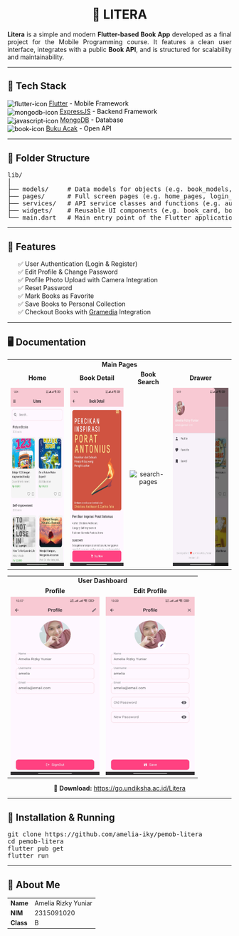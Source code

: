 <h1 align="center">📔 LITERA</h1>

<p align="justify">
  <b>Litera</b> is a simple and modern <b>Flutter-based Book App</b> developed as a final project for the Mobile Programming course. It features a clean user interface, integrates with a public <b>Book API</b>, and is structured for scalability and maintainability.
</p>

<hr/>

<h2>🚀 Tech Stack</h2>

<ul style="list-style-type: none; padding-left: 0; color: black;">
  <li>
    <img src="https://img.icons8.com/?size=100&id=7I3BjCqe9rjG&format=png&color=000000" alt="flutter-icon" style="height: 22px; vertical-align: middle;">
    <a href="https://flutter.dev/">Flutter</a> - Mobile Framework
  </li>
  <li>
    <img src="https://img.icons8.com/?size=100&id=108784&format=png&color=000000" alt="mongodb-icon" style="height: 22px; vertical-align: middle;">
    <a href="https://expressjs.com/">ExpressJS</a> - Backend Framework
  </li>
  <li>
    <img src="https://img.icons8.com/?size=100&id=8rKdRqZFLurS&format=png&color=000000" alt="javascript-icon" style="height: 22px; vertical-align: middle;">
    <a href="https://www.mongodb.com/">MongoDB</a> - Database
  </li>
  <li>
    <img src="https://img.icons8.com/?size=100&id=l6iocFkbmCrh&format=png&color=000000" alt="book-icon" style="height: 22px; vertical-align: middle;">
    <a href="https://bukuacak.vercel.app/api">Buku Acak</a> - Open API
  </li>
</ul>

<hr/>

<h2>📁 Folder Structure</h2>

<pre>
lib/
│
├── models/     # Data models for objects (e.g. book_models, genre_models, user_models, etc.)
├── pages/      # Full screen pages (e.g. home_pages, login_pages, proile_pages, etc.)
├── services/   # API service classes and functions (e.g. auth_api_service, book_api_service, user_api_service, etc.)
├── widgets/    # Reusable UI components (e.g. book_card, book_category, profile_form, etc.)
└── main.dart   # Main entry point of the Flutter application
</pre>

<hr/>

<h2>🎯 Features</h2>

<ul style='list-style-type: none;'>
  <li>✅ User Authentication (Login & Register)</li>
  <li>✅ Edit Profile & Change Password</li>
  <li>✅ Profile Photo Upload with Camera Integration</li>
  <li>✅ Reset Password</li>
  <li>✅ Mark Books as Favorite</li>
  <li>✅ Save Books to Personal Collection</li>
  <li>✅ Checkout Books with <a href="https://www.gramedia.com/">Gramedia</a> Integration</li>
</ul>

<hr/>

<h2>🖥️ Documentation</h2>

<table>
  <tr>
    <td colspan="4" align="center"><b>Main Pages</b></td>
  </tr>
  <tr>
    <td align="center"><b>Home</b></td>
    <td align="center"><b>Book Detail</b></td>
    <td align="center"><b>Book Search</b></td>
    <td align="center"><b>Drawer</b></td>
  </tr>
  <tr>
    <td align="center">
      <img src="/assets/documentation/home-pages.jpg" alt="home-pages" height="400" width="200"/>
    </td>
    <td align="center">
      <img src='/assets/documentation/book-detail.jpg' alt="detail-pages" height="400" width="200"/>
    </td>
    <td align="center">
      <img src='' alt="search-pages" height="400" width="200"/>
    </td>
    <td align="center">
      <img src='/assets/documentation/drawer-pages.jpg' alt="drawer-pages" height="400" width="200"/>
    </td>
  </tr>
</table>

<table>
  <tr>
    <td colspan="2" align="center"><b>User Dashboard</b></td>
  </tr>
  <tr>
    <td align="center"><b>Profile</b></td>
    <td align="center"><b>Edit Profile</b></td>
  </tr>
  <tr>
    <td align="center">
      <img src="/assets/documentation/profile-pages.jpg" alt="profile-pages" height="400" width="200"/>
    </td>
    <td align="center">
      <img src="/assets/documentation/profile-edit.jpg" alt="edit-profile-pages" height="400" width="200"/>
    </td>
  </tr>
</table>

<p align="center">
  🔗 <b>Download:</b> <a href='https://go.undiksha.ac.id/Litera'>https://go.undiksha.ac.id/Litera</a>
</p>

<hr/>

<h2>🔧 Installation & Running</h2>

<pre>
git clone https://github.com/amelia-iky/pemob-litera
cd pemob-litera
flutter pub get
flutter run
</pre>

<hr/>

<h2>📌 About Me</h2>

<table>
  <tr>
    <td><b>Name</b></td>
    <td>Amelia Rizky Yuniar</td>
  </tr>
  <tr>
    <td><b>NIM</b></td>
    <td>2315091020</td>
  </tr>
  <tr>
    <td><b>Class</b></td>
    <td>B</td>
  </tr>
</table>
